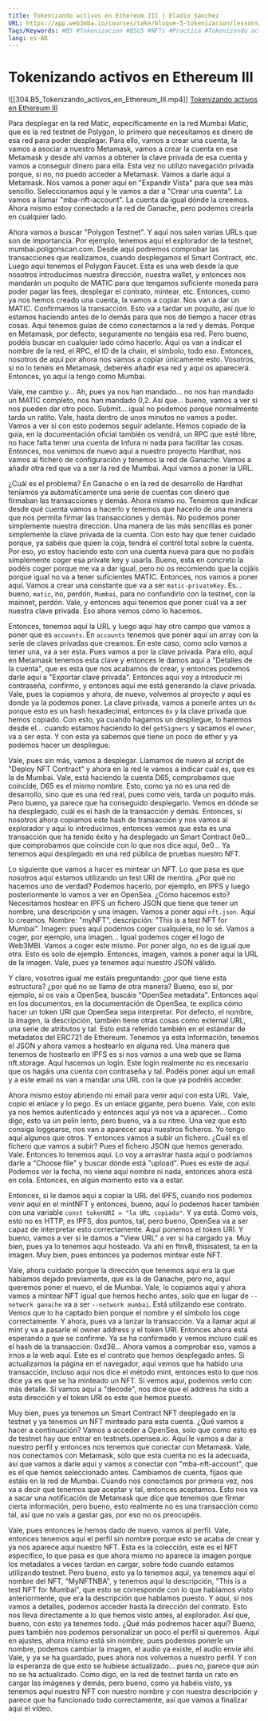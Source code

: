 ```yaml
---
title: Tokenizando activos en Ethereum III | Eladio Sánchez
URL: https://app.web3mba.io/courses/take/bloque-5-tokenizacion/lessons/39553925-tokenizando-activos-en-ethereum-iii-eladio-sanchez
Tags/Keywords: #B5 #Tokenizacion #B5U5 #NFTs #Practica #Tokenizando activos en Ethereum #activos en Ethereum #Ethereum
lang: es-AR
---
```

# Tokenizando activos en Ethereum III
![[304.B5_Tokenizando_activos_en_Ethereum_III.mp4]]
[Tokenizando activos en Ethereum III](https://app.web3mba.io?wvideo=fo7s9a1ngi)

Para desplegar en la red Matic, específicamente en la red Mumbai Matic, que es la red testnet de Polygon, lo primero que necesitamos es dinero de esa red para poder desplegar. Para ello, vamos a crear una cuenta, la vamos a asociar a nuestro Metamask, vamos a crear la cuenta en ese Metamask y desde ahí vamos a obtener la clave privada de esa cuenta y vamos a conseguir dinero para ella. Esta vez no utilizo navegación privada porque, si no, no puedo acceder a Metamask. Vamos a darle aquí a Metamask. Nos vamos a poner aquí en "Expandir Vista" para que sea más sencillo. Seleccionamos aquí y le vamos a dar a "Crear una cuenta". La vamos a llamar "mba-nft-account". La cuenta da igual dónde la creemos. Ahora mismo estoy conectado a la red de Ganache, pero podemos crearla en cualquier lado.

Ahora vamos a buscar "Polygon Testnet". Y aquí nos salen varias URLs que son de importancia. Por ejemplo, tenemos aquí el explorador de la testnet, mumbai.poligonscan.com. Desde aquí podremos comprobar las transacciones que realizamos, cuando desplegamos el Smart Contract, etc. Luego aquí tenemos el Polygon Faucet. Esta es una web desde la que nosotros introducimos nuestra dirección, nuestra wallet, y entonces nos mandarán un poquito de MATIC para que tengamos suficiente moneda para poder pagar las fees, desplegar el contrato, mintear, etc. Entonces, como ya nos hemos creado una cuenta, la vamos a copiar. Nos van a dar un MATIC. Confirmamos la transacción. Esto va a tardar un poquito, así que lo estamos haciendo antes de lo demás para que nos dé tiempo a hacer otras cosas. Aquí tenemos guías de cómo conectarnos a la red y demás. Porque en Metamask, por defecto, seguramente no tengáis esa red. Pero bueno, podéis buscar en cualquier lado cómo hacerlo. Aquí os van a indicar el nombre de la red, el RPC, el ID de la chain, el símbolo, todo eso. Entonces, nosotros de aquí por ahora nos vamos a copiar únicamente esto. Vosotros, si no lo tenéis en Metamask, deberéis añadir esa red y aquí os aparecerá. Entonces, yo aquí la tengo como Mumbai.

Vale, me cambio y... Ah, pues ya nos han mandado... no nos han mandado un MATIC completo, nos han mandado 0,2. Así que... bueno, vamos a ver si nos pueden dar otro poco. Submit... igual no podemos porque normalmente tarda un ratito. Vale, hasta dentro de unos minutos no vamos a poder. Vamos a ver si con esto podemos seguir adelante. Hemos copiado de la guía, en la documentación oficial también os vendrá, un RPC que esté libre, no hace falta tener una cuenta de Infura ni nada para facilitar las cosas. Entonces, nos venimos de nuevo aquí a nuestro proyecto Hardhat, nos vamos al fichero de configuración y tenemos la red de Ganache. Vamos a añadir otra red que va a ser la red de Mumbai. Aquí vamos a poner la URL.

¿Cuál es el problema? En Ganache o en la red de desarrollo de Hardhat teníamos ya automáticamente una serie de cuentas con dinero que firmaban las transacciones y demás. Ahora mismo no. Tenemos que indicar desde qué cuenta vamos a hacerlo y tenemos que hacerlo de una manera que nos permita firmar las transacciones y demás. No podemos poner simplemente nuestra dirección. Una manera de las más sencillas es poner simplemente la clave privada de la cuenta. Con esto hay que tener cuidado porque, ya sabéis que quien la coja, tendrá el control total sobre la cuenta. Por eso, yo estoy haciendo esto con una cuenta nueva para que no podáis simplemente coger esa private key y usarla. Bueno, esta en concreto la podéis coger porque me va a dar igual, pero no os recomiendo que la cojáis porque igual no va a tener suficientes MATIC. Entonces, nos vamos a poner aquí. Vamos a crear una constante que va a ser `matic-privateKey`. Es... bueno, `matic`, no, perdón, `Mumbai`, para no confundirlo con la testnet, con la mainnet, perdón. Vale, y entonces aquí tenemos que poner cuál va a ser nuestra clave privada. Eso ahora vemos cómo lo hacemos.

Entonces, tenemos aquí la URL y luego aquí hay otro campo que vamos a poner que es `accounts`. En `accounts` tenemos que poner aquí un array con la serie de claves privadas que creamos. En este caso, como solo vamos a tener una, va a ser esta. Pues vamos a por la clave privada. Para ello, aquí en Metamask tenemos esta clave y entonces le damos aquí a "Detalles de la cuenta", que es esta que nos acabamos de crear, y entonces podemos darle aquí a "Exportar clave privada". Entonces aquí voy a introducir mi contraseña, confirmo, y entonces aquí me está generando la clave privada. Vale, pues la copiamos y ahora, de nuevo, volvemos al proyecto y aquí es donde ya la podemos poner. La clave privada, vamos a ponerle antes un `0x` porque esto es un hash hexadecimal, entonces `0x` y la clave privada que hemos copiado. Con esto, ya cuando hagamos un despliegue, lo haremos desde el... cuando estamos haciendo lo del `getSigners` y sacamos el `owner`, va a ser esta. Y con esta ya sabemos que tiene un poco de ether y ya podemos hacer un despliegue.

Vale, pues sin más, vamos a desplegar. Llamamos de nuevo al script de "Deploy NFT Contract" y ahora en la red le vamos a indicar cuál es, que es la de Mumbai. Vale, está haciendo la cuenta D65, comprobamos que coincide, D65 es el mismo nombre. Esto, como ya no es una red de desarrollo, sino que es una red real, pues como veis, tarda un poquito más. Pero bueno, ya parece que ha conseguido desplegarlo. Vemos en dónde se ha desplegado, cuál es el hash de la transacción y demás. Entonces, si nosotros ahora copiamos este hash de transacción y nos vamos al explorador y aquí lo introducimos, entonces vemos que esta es una transacción que ha tenido éxito y ha desplegado un Smart Contract 0e0... que comprobamos que coincide con lo que nos dice aquí, 0e0... Ya tenemos aquí desplegado en una red pública de pruebas nuestro NFT.

Lo siguiente que vamos a hacer es mintear un NFT. Lo que pasa es que nosotros aquí estamos utilizando un test URI de mentira. ¿Por qué no hacemos uno de verdad? Podemos hacerlo, por ejemplo, en IPFS y luego posteriormente lo vamos a ver en OpenSea. ¿Cómo hacemos esto? Necesitamos hostear en IPFS un fichero JSON que tiene que tener un nombre, una descripción y una imagen. Vamos a poner aquí `nft.json`. Aquí lo creamos. Nombre: "myNFT", descripción: "This is a test NFT for Mumbai". Imagen: pues aquí podemos coger cualquiera, no lo sé. Vamos a coger, por ejemplo, una imagen... Igual podemos coger el logo de Web3MBI. Vamos a coger este mismo. Por poner algo, no es de igual que otra. Esto es solo de ejemplo. Entonces, imagen, vamos a poner aquí la URL de la imagen. Vale, pues ya tenemos aquí nuestro JSON válido.

Y claro, vosotros igual me estáis preguntando: ¿por qué tiene esta estructura? ¿por qué no se llama de otra manera? Bueno, eso sí, por ejemplo, si os vais a OpenSea, buscáis "OpenSea metadata". Entonces aquí en los documentos, en la documentación de OpenSea, te explica cómo hacer un token URI que OpenSea sepa interpretar. Por defecto, el nombre, la imagen, la descripción, también tiene otras cosas como external URL, una serie de atributos y tal. Esto está referido también en el estándar de metadatos del ERC721 de Ethereum. Tenemos ya esta información, tenemos el JSON y ahora vamos a hostearlo en alguna red. Una manera que tenemos de hostearlo en IPFS es si nos vamos a una web que se llama nft.storage. Aquí hacemos un login. Este login realmente no es necesario que os hagáis una cuenta con contraseña y tal. Podéis poner aquí un email y a este email os van a mandar una URL con la que ya podréis acceder.

Ahora mismo estoy abriendo mi email para venir aquí con esta URL. Vale, copio el enlace y lo pego. Es un enlace gigante, pero bueno. Vale, con esto ya nos hemos autenticado y entonces aquí ya nos va a aparecer... Como digo, esto va un pelín lento, pero bueno, va a su ritmo. Una vez que esto consiga loggearse, nos van a aparecer aquí nuestros ficheros. Yo tengo aquí algunos que otros. Y entonces vamos a subir un fichero. ¿Cuál es el fichero que vamos a subir? Pues el fichero JSON que hemos generado. Vale. Entonces lo tenemos aquí. Lo voy a arrastrar hasta aquí o podríamos darle a "Choose file" y buscar dónde está "upload". Pues es este de aquí. Podemos ver la fecha, no viene aquí nombre ni nada, entonces ahora está en cola. Entonces, en algún momento esto va a estar.

Entonces, si le damos aquí a copiar la URL del IPFS, cuando nos podemos venir aquí en el mintNFT y entonces, bueno, aquí lo podemos hacer también con una variable `const tokenURI = "la URL copiada"`. Y ya está. Como veis, esto no es HTTP, es IPFS, dos puntos, tal, pero bueno, OpenSea va a ser capaz de interpretar esto correctamente. Aquí ponemos el token URI. Y bueno, vamos a ver si le damos a "View URL" a ver si ha cargado ya. Muy bien, pues ya lo tenemos aquí hosteado. Va ahí en ftnv8, thisisatest, ta en la imagen. Muy bien, pues entonces ya podemos mintear este NFT.

Vale, ahora cuidado porque la dirección que tenemos aquí era la que habíamos dejado previamente, que es la de Ganache, pero no, aquí queremos poner el nuevo, el de Mumbai. Vale, lo copiamos aquí y ahora vamos a mintear NFT igual que hemos hecho antes, solo que en lugar de `--network ganache` va a ser `--network mumbai`. Está utilizando ese contrato. Vemos que lo ha captado bien porque el nombre y el símbolo los coge correctamente. Y ahora, pues va a lanzar la transacción. Va a llamar aquí al mint y va a pasarle el owner address y el token URI. Entonces ahora está esperando a que se confirme. Ya se ha confirmado y vemos incluso cuál es el hash de la transacción: 0xd36... Ahora vamos a comprobar eso, vamos a irnos a la web aquí. Este es el contrato que hemos desplegado antes. Si actualizamos la página en el navegador, aquí vemos que ha habido una transacción, incluso aquí nos dice el método mint, entonces esto lo que nos dice ya es que se ha minteado un NFT. Si vemos aquí, podemos verlo con más detalle. Si vamos aquí a "decode", nos dice que el address ha sido a esta dirección y el token URI es este que hemos puesto.

Muy bien, pues ya tenemos un Smart Contract NFT desplegado en la testnet y ya tenemos un NFT minteado para esta cuenta. ¿Qué vamos a hacer a continuación? Vamos a acceder a OpenSea, solo que como esto es de testnet hay que entrar en testnets.opensea.io. Aquí le vamos a dar a nuestro perfil y entonces nos tenemos que conectar con Metamask. Vale, nos conectamos con Metamask, solo que esta cuenta no es la adecuada, así que vamos a darle aquí y vamos a conectar con "mba-nft-account", que es el que hemos seleccionado antes. Cambiamos de cuenta, fijaos que estáis en la red de Mumbai. Cuando nos conectamos por primera vez, nos va a decir que tenemos que aceptar y tal, entonces aceptamos. Esto nos va a sacar una notificación de Metamask que dice que tenemos que firmar cierta información, pero bueno, esto realmente no es una transacción como tal, así que no vais a gastar gas, por eso no os preocupéis.

Vale, pues entonces le hemos dado de nuevo, vamos al perfil. Vale, entonces tenemos aquí el perfil sin nombre porque esto se acaba de crear y ya nos aparece aquí nuestro NFT. Esta es la colección, este es el NFT específico, lo que pasa es que ahora mismo no aparece la imagen porque los metadatos a veces tardan en cargar, sobre todo cuando estamos utilizando testnet. Pero bueno, esto ya lo tenemos aquí, ya tenemos aquí el nombre del NFT, "MyNFTNBA", y tenemos aquí la descripción, "This is a test NFT for Mumbai", que esto se corresponde con lo que habíamos visto anteriormente, que era la descripción que habíamos puesto. Y aquí, si nos vamos a detalles, podemos acceder hasta la dirección del contrato. Esto nos lleva directamente a lo que hemos visto antes, al explorador. Así que, bueno, con esto ya tenemos todo. ¿Qué más podremos hacer aquí? Bueno, pues también nos podemos personalizar un poco el perfil si queremos. Aquí en ajustes, ahora mismo está sin nombre, pues podemos ponerle un nombre, podemos cambiar la imagen, el audio ya existe, el audio envíe ahí. Vale, y ya se ha guardado, pues ahora nos volvemos a nuestro perfil. Y con la esperanza de que esto se hubiese actualizado... pues no, parece que aún no se ha actualizado. Como digo, en la red de testnet tarda un rato en cargar las imágenes y demás, pero bueno, como ya habéis visto, ya tenemos aquí nuestro NFT con nuestro nombre y con nuestra descripción y parece que ha funcionado todo correctamente, así que vamos a finalizar aquí el vídeo.